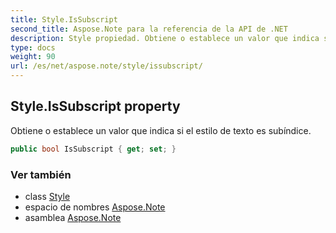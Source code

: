 ```yaml
---
title: Style.IsSubscript
second_title: Aspose.Note para la referencia de la API de .NET
description: Style propiedad. Obtiene o establece un valor que indica si el estilo de texto es subíndice.
type: docs
weight: 90
url: /es/net/aspose.note/style/issubscript/
---
```

## Style.IsSubscript property

Obtiene o establece un valor que indica si el estilo de texto es subíndice.

```csharp
public bool IsSubscript { get; set; }
```

### Ver también

* class [Style](../)
* espacio de nombres [Aspose.Note](../../style/)
* asamblea [Aspose.Note](../../../)


